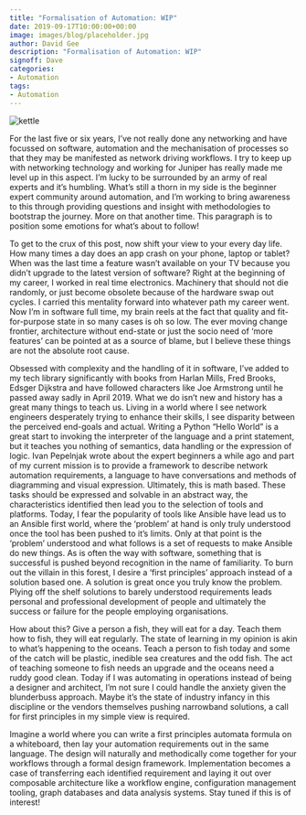 ```yaml
---
title: "Formalisation of Automation: WIP"
date: 2019-09-17T10:00:00+00:00
image: images/blog/placeholder.jpg
author: David Gee
description: "Formalisation of Automation: WIP"
signoff: Dave
categories:
- Automation
tags:
- Automation
---
```


![kettle](/images/blog/kettle.png#center)

For the last five or six years, I’ve not really done any networking and have focussed on software, automation and the mechanisation of processes so that they may be manifested as network driving workflows. I try to keep up with networking technology and working for Juniper has really made me level up in this aspect. I’m lucky to be surrounded by an army of real experts and it’s humbling. What’s still a thorn in my side is the beginner expert community around automation, and I’m working to bring awareness to this through providing questions and insight with methodologies to bootstrap the journey. More on that another time. This paragraph is to position some emotions for what’s about to follow!

To get to the crux of this post, now shift your view to your every day life. How many times a day does an app crash on your phone, laptop or tablet? When was the last time a feature wasn’t available on your TV because you didn’t upgrade to the latest version of software? Right at the beginning of my career, I worked in real time electronics. Machinery that should not die randomly, or just become obsolete because of the hardware swap out cycles. I carried this mentality forward into whatever path my career went. Now I’m in software full time, my brain reels at the fact that quality
and fit-for-purpose state in so many cases is oh so low. The ever moving change frontier, architecture without end-state or just the socio need of ‘more features’ can be pointed at as a source of blame, but I believe these things are not the absolute root cause.

Obsessed with complexity and the handling of it in software, I’ve added to my tech library significantly with books from Harlan Mills, Fred Brooks, Edsger Dijkstra and have followed characters like Joe Armstrong until he passed away sadly in April 2019. What we do isn’t new and history has a great many things to teach us. Living in a world where I see network engineers desperately trying
to enhance their skills, I see disparity between the perceived end-goals and actual. Writing a Python “Hello World” is a great start to invoking the interpreter of the language and a print statement, but it teaches you nothing of semantics, data handling or the expression of logic. Ivan Pepelnjak wrote about the expert beginners a while ago and part of my current mission is to provide a framework to describe network automation requirements, a language to have conversations and methods of diagramming and visual expression. Ultimately, this is math based. These tasks should be expressed and solvable in an abstract way, the characteristics identified then lead you to the selection of tools and platforms. Today, I fear the popularity of tools like Ansible have lead us to an Ansible first world, where the ‘problem’ at hand is only truly understood once the tool has been pushed to it’s limits. Only at that point is the ‘problem’ understood and what follows is a set of requests to make Ansible do new things. As is often the way with software, something that is successful is pushed beyond recognition in the name of familiarity. To burn out the villain in this forest, I desire a ‘first principles’ approach instead of a solution based one. A solution is great once you truly know the problem. Plying off the shelf solutions to barely understood requirements leads personal and professional development of people and ultimately the success or failure for the people employing organisations.

How about this? Give a person a fish, they will eat for a day. Teach them how to fish, they will eat regularly. The state of learning in my opinion is akin to what’s happening to the oceans. Teach a person to fish today and some of the catch will be plastic, inedible sea creatures and the odd fish. The act of teaching someone to fish needs an upgrade and the oceans need a ruddy good clean. Today if I was automating in operations instead of being a designer and architect, I’m not sure I could handle the anxiety given the blunderbuss approach. Maybe it’s the state of industry infancy in this discipline or the vendors themselves pushing narrowband solutions, a call for first principles in my simple view is required.

Imagine a world where you can write a first principles automata formula on a whiteboard, then lay your automation requirements out in the same language. The design will naturally and methodically come together for your workflows through a formal design framework. Implementation becomes a case of transferring each identified requirement and laying it out over composable architecture like a workflow engine, configuration management tooling, graph databases and data analysis systems. Stay tuned if this is of interest!